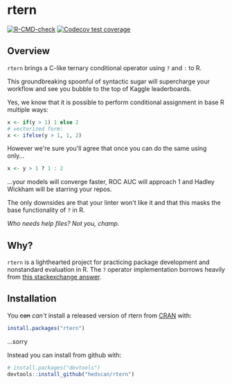 
# rtern

<!-- badges: start -->
[![R-CMD-check](https://github.com/hedscan/rtern/workflows/R-CMD-check/badge.svg)](https://github.com/hedscan/rtern/actions)
[![Codecov test coverage](https://codecov.io/gh/hedscan/rtern/branch/master/graph/badge.svg)](https://codecov.io/gh/hedscan/rtern?branch=master)
<!-- badges: end -->

## Overview

 `rtern` brings a C-like ternary conditional operator using `?` and `:` to R.
 
 This groundbreaking spoonful of syntactic sugar will supercharge your workflow and see you bubble to the top of Kaggle leaderboards.   
 
 Yes, we know that it is possible to perform conditional assignment in base R multiple ways:   
 ```r
 x <- if(y > 1) 1 else 2
 # vectorized form:
 x <- ifelse(y > 1, 1, 2)
 ```   
 However we're sure you'll agree that once you can do the same using only...   
 ```r
 x <- y > 1 ? 1 : 2
 ```   
 ...your models will converge faster, ROC AUC will approach 1 and Hadley Wickham will be starring your repos.
 
 The only downsides are that your linter won't like it and that this masks the base functionality of `?` in R.
 
 _Who needs help files? Not you, champ._

## Why?

`rtern` is a lighthearted project for practicing package development and nonstandard evaluation in R. The `?` operator implementation borrows heavily from [this stackexchange answer](https://stackoverflow.com/a/8790269).

## Installation

You <s>can</s> _can't_ install a released version of rtern from [CRAN](https://CRAN.R-project.org) with:

``` r
install.packages("rtern")
```

...sorry

Instead you can install from github with:

```r
# install.packages("devtools")
devtools::install_github("hedscan/rtern")
```
